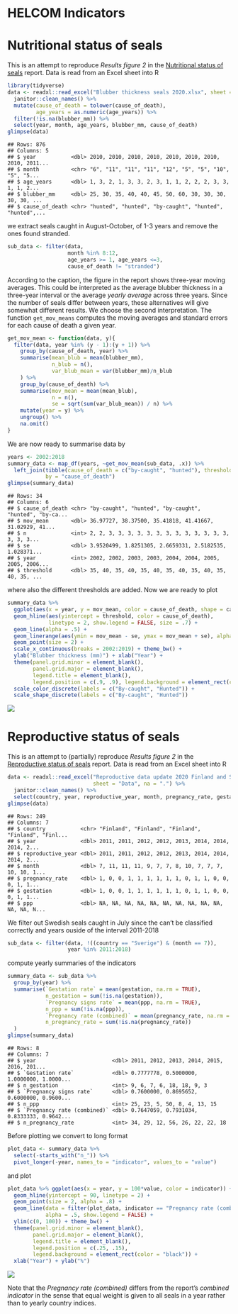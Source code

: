 HELCOM Indicators
================

# Nutritional status of seals

This is an attempt to reproduce *Results figure 2* in the [Nutritional
status of
seals](https://www.helcom.fi/wp-content/uploads/2019/08/Nutritional-status-of-seals-HELCOM-core-indicator-2018.pdf)
report. Data is read from an Excel sheet into R

``` r
library(tidyverse)
data <- readxl::read_excel("Blubber thickness seals 2020.xlsx", sheet = "Data") %>% 
  janitor::clean_names() %>% 
  mutate(cause_of_death = tolower(cause_of_death),
         age_years = as.numeric(age_years)) %>% 
  filter(!is.na(blubber_mm)) %>% 
  select(year, month, age_years, blubber_mm, cause_of_death)
glimpse(data)
```

    ## Rows: 876
    ## Columns: 5
    ## $ year           <dbl> 2010, 2010, 2010, 2010, 2010, 2010, 2010, 2010, 2011...
    ## $ month          <chr> "6", "11", "11", "11", "12", "5", "5", "10", "5", "5...
    ## $ age_years      <dbl> 1, 3, 2, 1, 3, 3, 2, 3, 1, 1, 2, 2, 2, 3, 3, 1, 1, 2...
    ## $ blubber_mm     <dbl> 25, 30, 35, 40, 40, 45, 50, 60, 30, 30, 30, 30, 30, ...
    ## $ cause_of_death <chr> "hunted", "hunted", "by-caught", "hunted", "hunted",...

we extract seals caught in August-October, of 1-3 years and remove the
ones found stranded.

``` r
sub_data <- filter(data,
                   month %in% 8:12,
                   age_years >= 1, age_years <=3,
                   cause_of_death != "stranded")
```

According to the caption, the figure in the report shows three-year
moving averages. This could be interpreted as the average blubber
thickness in a three-year interval or the average *yearly average*
across three years. Since the number of seals differ between years,
these alternatives will give somewhat different results. We choose the
second interpretation. The function `get_mov_means` computes the moving
averages and standard errors for each cause of death a given year.

``` r
get_mov_mean <- function(data, y){
  filter(data, year %in% (y - 1):(y + 1)) %>% 
    group_by(cause_of_death, year) %>% 
    summarise(mean_blub = mean(blubber_mm),
              n_blub = n(),
              var_blub_mean = var(blubber_mm)/n_blub
    ) %>% 
    group_by(cause_of_death) %>% 
    summarise(mov_mean = mean(mean_blub),
              n = n(),
              se = sqrt(sum(var_blub_mean)) / n) %>% 
    mutate(year = y) %>% 
    ungroup() %>% 
    na.omit()
}
```

We are now ready to summarise data by

``` r
years <- 2002:2018
summary_data <- map_df(years, ~get_mov_mean(sub_data, .x)) %>% 
  left_join(tibble(cause_of_death = c("by-caught", "hunted"), threshold = c(35, 40)),
            by = "cause_of_death")
glimpse(summary_data)
```

    ## Rows: 34
    ## Columns: 6
    ## $ cause_of_death <chr> "by-caught", "hunted", "by-caught", "hunted", "by-ca...
    ## $ mov_mean       <dbl> 36.97727, 38.37500, 35.41818, 41.41667, 31.02929, 41...
    ## $ n              <int> 2, 2, 3, 3, 3, 3, 3, 3, 3, 3, 3, 3, 3, 3, 3, 3, 3, 3...
    ## $ se             <dbl> 3.9520499, 1.8251305, 2.6659331, 2.5182535, 1.028371...
    ## $ year           <int> 2002, 2002, 2003, 2003, 2004, 2004, 2005, 2005, 2006...
    ## $ threshold      <dbl> 35, 40, 35, 40, 35, 40, 35, 40, 35, 40, 35, 40, 35, ...

where also the different thresholds are added. Now we are ready to plot

``` r
summary_data %>% 
  ggplot(aes(x = year, y = mov_mean, color = cause_of_death, shape = cause_of_death)) +
  geom_hline(aes(yintercept = threshold, color = cause_of_death), 
             linetype = 2, show.legend = FALSE, size = .7) +
  geom_line(alpha = .5) +
  geom_linerange(aes(ymin = mov_mean - se, ymax = mov_mean + se), alpha = .5)+
  geom_point(size = 2) +
  scale_x_continuous(breaks = 2002:2019) + theme_bw() +
  ylab("Blubber thickness (mm)") + xlab("Year") + 
  theme(panel.grid.minor = element_blank(), 
        panel.grid.major = element_blank(), 
        legend.title = element_blank(),
        legend.position = c(.9, .9), legend.background = element_rect(color = "black")) +
  scale_color_discrete(labels = c("By-caught", "Hunted")) +
  scale_shape_discrete(labels = c("By-caught", "Hunted"))
```

![](README_files/figure-gfm/unnamed-chunk-5-1.png)<!-- -->

# Reproductive status of seals

This is an attempt to (partially) reproduce *Results figure 2* in the
[Reproductive status of
seals](https://www.helcom.fi/wp-content/uploads/2019/08/Reproductive-status-of-seals-HELCOM-core-indicator-2018.pdf)
report. Data is read from an Excel sheet into R

``` r
data <- readxl::read_excel("Reproductive data update 2020 Finland and Sweden.xlsx", 
                           sheet = "Data", na = ".") %>% 
  janitor::clean_names() %>% 
  select(country, year, reproductive_year, month, pregnancy_rate, gestation, ppp)
glimpse(data)
```

    ## Rows: 249
    ## Columns: 7
    ## $ country           <chr> "Finland", "Finland", "Finland", "Finland", "Finl...
    ## $ year              <dbl> 2011, 2011, 2012, 2012, 2013, 2014, 2014, 2014, 2...
    ## $ reproductive_year <dbl> 2011, 2011, 2012, 2012, 2013, 2014, 2014, 2014, 2...
    ## $ month             <dbl> 7, 11, 11, 11, 9, 7, 7, 8, 10, 7, 7, 7, 10, 10, 1...
    ## $ pregnancy_rate    <dbl> 1, 0, 0, 1, 1, 1, 1, 1, 1, 0, 1, 1, 0, 0, 0, 1, 1...
    ## $ gestation         <dbl> 1, 0, 0, 1, 1, 1, 1, 1, 1, 0, 1, 1, 0, 0, 0, 1, 1...
    ## $ ppp               <dbl> NA, NA, NA, NA, NA, NA, NA, NA, NA, NA, NA, NA, N...

We filter out Swedish seals caught in July since the can’t be classified
correctly and years ouside of the interval 2011-2018

``` r
sub_data <- filter(data, !((country == "Sverige") & (month == 7)),
                   year %in% 2011:2018)
```

compute yearly summaries of the indicators

``` r
summary_data <- sub_data %>% 
  group_by(year) %>%
  summarise(`Gestation rate` = mean(gestation, na.rm = TRUE),
            n_gestation = sum(!is.na(gestation)),
            `Pregnancy signs rate` = mean(ppp, na.rm = TRUE),
            n_ppp = sum(!is.na(ppp)),
            `Pregnancy rate (combined)` = mean(pregnancy_rate, na.rm = TRUE),
            n_pregnancy_rate = sum(!is.na(pregnancy_rate))
  )
glimpse(summary_data)
```

    ## Rows: 8
    ## Columns: 7
    ## $ year                        <dbl> 2011, 2012, 2013, 2014, 2015, 2016, 201...
    ## $ `Gestation rate`            <dbl> 0.7777778, 0.5000000, 1.0000000, 1.0000...
    ## $ n_gestation                 <int> 9, 6, 7, 6, 18, 18, 9, 3
    ## $ `Pregnancy signs rate`      <dbl> 0.7600000, 0.8695652, 0.6000000, 0.9600...
    ## $ n_ppp                       <int> 25, 23, 5, 50, 8, 4, 13, 15
    ## $ `Pregnancy rate (combined)` <dbl> 0.7647059, 0.7931034, 0.8333333, 0.9642...
    ## $ n_pregnancy_rate            <int> 34, 29, 12, 56, 26, 22, 22, 18

Before plotting we convert to long format

``` r
plot_data <- summary_data %>% 
  select(-starts_with("n_")) %>% 
  pivot_longer(-year, names_to = "indicator", values_to = "value")
```

and plot

``` r
plot_data %>% ggplot(aes(x = year, y = 100*value, color = indicator)) + 
  geom_hline(yintercept = 90, linetype = 2) +
  geom_point(size = 2, alpha = .8) + 
  geom_line(data = filter(plot_data, indicator == "Pregnancy rate (combined)"), 
            alpha = .5, show.legend = FALSE) +
  ylim(c(0, 100)) + theme_bw() +
  theme(panel.grid.minor = element_blank(), 
        panel.grid.major = element_blank(), 
        legend.title = element_blank(),
        legend.position = c(.25, .15), 
        legend.background = element_rect(color = "black")) +
  xlab("Year") + ylab("%")
```

![](README_files/figure-gfm/unnamed-chunk-10-1.png)<!-- -->

Note that the *Pregnancy rate (combined)* differs from the report’s
*combined indicator* in the sense that equal weight is given to all
seals in a year rather than to yearly country indices.

